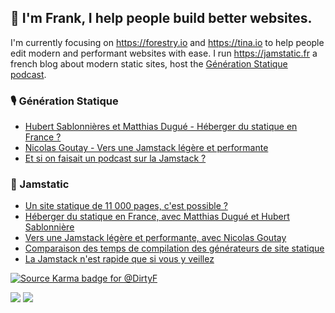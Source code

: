 ## 👋 I'm Frank, I help people build better websites.

I'm currently focusing on https://forestry.io and https://tina.io to help people edit modern and performant websites with ease. I run https://jamstatic.fr a french blog about modern static sites, host the [Génération Statique podcast](https://anchor.fm/jamstatic).

### 🎙 Génération Statique
<!-- PODCAST:START -->
- [Hubert Sablonnières et Matthias Dugué - Héberger du statique en France ?](https://anchor.fm/jamstatic/episodes/Hubert-Sablonnires-et-Matthias-Dugu---Hberger-du-statique-en-France-enhc1t)
- [Nicolas Goutay - Vers une Jamstack légère et performante](https://anchor.fm/jamstatic/episodes/Nicolas-Goutay---Vers-une-Jamstack-lgre-et-performante-emunhp)
- [Et si on faisait un podcast sur la Jamstack ?](https://anchor.fm/jamstatic/episodes/Et-si-on-faisait-un-podcast-sur-la-Jamstack-ekovh0)
<!-- PODCAST:END -->

###  📝 Jamstatic
<!-- BLOG:START -->
- [Un site statique de 11 000 pages, c'est possible ?](https://jamstatic.fr/2021/03/09/11000-pages-statiques/)
- [Héberger du statique en France, avec Matthias Dugué et Hubert Sablonnière](https://jamstatic.fr/2020/12/08/hebergement-statique-en-france/)
- [Vers une Jamstack légère et performante, avec Nicolas Goutay](https://jamstatic.fr/2020/11/19/jamstack-legere-et-performante/)
- [Comparaison des temps de compilation des générateurs de site statique](https://jamstatic.fr/2020/10/31/comparatif-performance-generateurs-de-site-statique/)
- [La Jamstack n'est rapide que si vous y veillez](https://jamstatic.fr/2020/10/05/la-jamstack-n-est-rapide-que-si-vous-la-rendez-rapide/)
<!-- BLOG:END -->

[![Source Karma badge for @DirtyF](https://sourcekarma-og.vercel.app/api/DirtyF/github)](https://sourcekarma.vercel.app/DirtyF)

![](https://komarev.com/ghpvc/?username=DirtyF)
![](https://hit.yhype.me/github/profile?user_id=103008)
